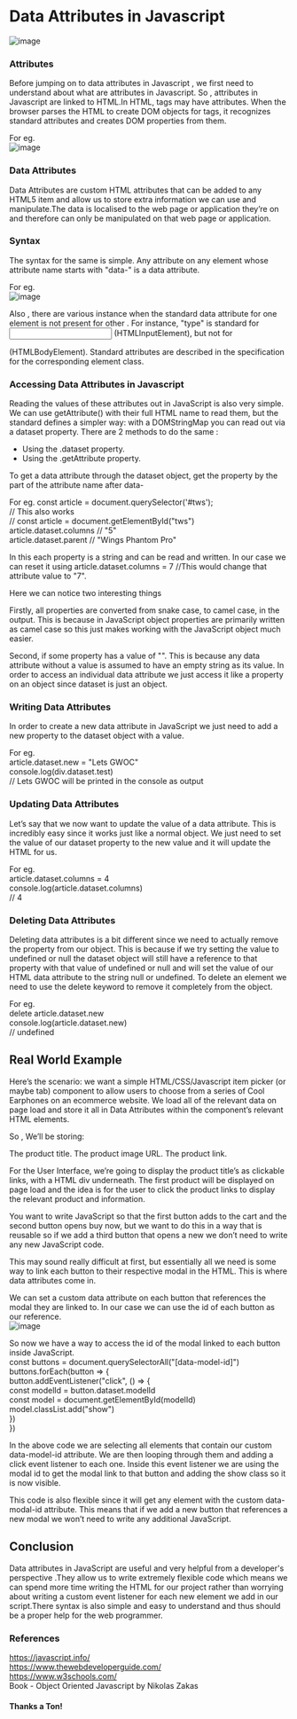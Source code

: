   
# Data Attributes in Javascript

![image](https://user-images.githubusercontent.com/74582422/135737483-6fc2bfd3-cec6-443a-a6bf-841721ee5682.png)


### Attributes
Before jumping on to data attributes in Javascript , we first need to understand about what are attributes in Javascript.
So , attributes in Javascript are linked to HTML.In HTML, tags may have attributes. When the browser parses the HTML to create DOM objects for tags, it recognizes standard attributes and creates DOM properties from them.

For eg.
<br>
![image](https://user-images.githubusercontent.com/74582422/135728535-e8dbffd7-fd3b-475f-bc96-695ce862e59c.png)

<!-- <body id="test" something="non-standard">
  <script>
    alert(document.body.id); // test
    // not defined  attribute does not yield anything
    alert(document.body.something); // this is undefined
  </script>
</body> -->

### Data Attributes
Data Attributes are custom HTML attributes that can be added to any HTML5 item and allow us to store extra information we can use and manipulate.The data is localised to the web page or application they’re on and therefore can only be manipulated on that web page or application.

### Syntax
The syntax for the same is simple. 
Any attribute on any element whose attribute name starts with "data-" is a data attribute. 

For eg.
<br>
![image](https://user-images.githubusercontent.com/74582422/135728503-fc929bbc-3c00-4578-b5c3-2e1304935b6d.png)
<br>
<!-- <article>
  id="TWS"
  data-columns="5" //Here we have used data- to define a data attribute
  data-parent="Wings Phantom Pro">
  ...
</article> -->

Also , there are various instance when the standard data attribute for one element is not present for other .
For instance, "type" is standard for <input> (HTMLInputElement), but not for <section> (HTMLBodyElement). Standard attributes are described in the specification for the corresponding element class.
  
### Accessing Data Attributes in Javascript
Reading the values of these attributes out in JavaScript is also very simple. We can use getAttribute() with their full HTML name to read them, but the standard defines a simpler way: with a DOMStringMap you can read out via a dataset property.
There are 2 methods to do the same :
  <ul>
    <li>Using the .dataset property.</li>
    <li>Using the .getAttribute property.</li>
  </ul>
To get a data attribute through the dataset object, get the property by the part of the attribute name after data-
  
For eg.
  const article = document.querySelector('#tws');<br>
  // This also works<br>
  // const article = document.getElementById("tws")<br>
  article.dataset.columns // "5"<br>
  article.dataset.parent // "Wings Phantom Pro" <br>
 
In this each property is a string and can be read and written. In our case we can reset it using
  article.dataset.columns = 7  //This would change that attribute value to "7".

Here we can  notice two interesting things
  
Firstly, all  properties are converted from snake case, to camel case, in the output. This is because in JavaScript object properties are primarily written as camel case so this just makes working with the JavaScript object much easier.

Second, if some property has a value of "". This is because any data attribute without a value is assumed to have an empty string as its value.
In order to access an individual data attribute we just access it like a property on an object since dataset is just an object.
  
### Writing Data Attributes
In order to create a new data attribute in JavaScript we just need to add a new property to the dataset object with a value.

For eg.<br>
  article.dataset.new = "Lets GWOC"<br>
  console.log(div.dataset.test)<br>
  // Lets GWOC will be printed in the console as output<br>
  
### Updating Data Attributes
Let’s say that we now want to update the value of a data attribute. This is incredibly easy since it works just like a normal object. We just need to set the value of our dataset property to the new value and it will update the HTML for us.

For eg.<br>
  article.dataset.columns = 4<br>
  console.log(article.dataset.columns)<br>
  // 4<br>
  
### Deleting Data Attributes
Deleting data attributes is a bit different since we need to actually remove the property from our object. This is because if we try setting the value to undefined or null the dataset object will still have a reference to that property with that value of undefined or null and will set the value of our HTML data attribute to the string null or undefined.
To delete an element we need to use the delete keyword to remove it completely from the object.

For eg.<br>
  delete article.dataset.new<br>
  console.log(article.dataset.new)<br>
  // undefined
  
  
  
## Real World Example
Here’s the scenario: we want a simple HTML/CSS/Javascript item picker (or maybe tab) component to allow users to choose from a series of Cool Earphones on an ecommerce website.
We load all of the relevant data on page load and store it all in Data Attributes within the component’s relevant HTML elements.

So , We’ll be storing:

The product title.
The product image URL.
The product link.
  
For the User Interface, we’re going to display the product title’s as clickable links, with a HTML div underneath.
The first product will be displayed on page load and the idea is for the user to click the product links to display the relevant product and information.  
 
You want to write JavaScript so that the first button adds to the cart and the second button opens buy now, but we want to do this in a way that is reusable so if we add a third button that opens a new we don’t need to write any new JavaScript code.

This may sound really difficult at first, but essentially all we need is some way to link each button to their respective modal in the HTML. This is where data attributes come in.

We can set a custom data attribute on each button that references the modal they are linked to. In our case we can use the id of each button as our reference.  <br>
  ![image](https://user-images.githubusercontent.com/74582422/135737461-27ab7131-bce2-469c-9de1-01e957acbafa.png)

<!--   <button data-model-id="model-1">CART</button><br>
  <button data-model-id="model-2">BUY NOW</button><br>
  <div id="model-1">Model 1</div><br>
  <div id="model-2">Model 2</div><br>
   -->
So now we have a way to access the id of the modal linked to each button inside JavaScript.<br>
  const buttons = document.querySelectorAll("[data-model-id]")<br>
  buttons.forEach(button => {<br>
  button.addEventListener("click", () => {<br>
  const modelId = button.dataset.modelId<br>
    const model = document.getElementById(modelId)<br>
    model.classList.add("show")<br>
    })<br>
  })

In the above code we are selecting all elements that contain our custom data-model-id attribute. We are then looping through them and adding a click event listener to each one. Inside this event listener we are using the modal id to get the modal link to that button and adding the show class so it is now visible.

This code is also flexible since it will get any element with the custom data-modal-id attribute. This means that if we add a new button that references a new modal we won’t need to write any additional JavaScript.

  
## Conclusion
Data attributes in JavaScript are useful and very helpful from a developer's perspective .They allow us to write extremely flexible code which means we can spend more time writing the HTML for our project rather than worrying about writing a custom event listener for each new element we add in our script.There syntax is also simple and easy to understand and thus should be a proper help for the web programmer.
  
  
### References
  https://javascript.info/ <br>
  https://www.thewebdeveloperguide.com/ <br>
  https://www.w3schools.com/ <br>
  Book - Object Oriented Javascript by Nikolas Zakas
  

#### Thanks a Ton!

